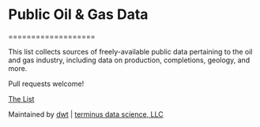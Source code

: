 # Public Oil & Gas Data
===================

This list collects sources of freely-available public data pertaining to the oil and gas industry, including data on production, completions, geology, and more.

Pull requests welcome!

[The List](https://github.com/derrickturk/public-oil-gas-data/blob/master/public-oil-gas-data.md)

Maintained by [dwt](https://github.com/derrickturk) | [terminus data science, LLC](http://www.terminusdatascience.com)
